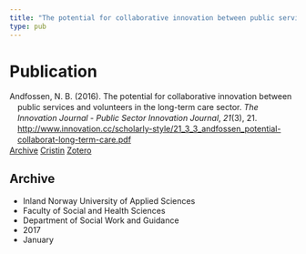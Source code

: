 ```yaml
---
title: "The potential for collaborative innovation between public services and volunteers in the long-term care sector"
type: pub
---
```

<h1>Publication</h1>
<article id="csl-bib-container-9BCFFSKZ" class="csl-bib-container">
  <div class="csl-bib-body" style="line-height: 1.35; padding-left: 1em; text-indent:-1em;">
  <div class="csl-entry">Andfossen, N. B. (2016). The potential for collaborative innovation between public services and volunteers in the long-term care sector. <i>The Innovation Journal - Public Sector Innovation Journal</i>, <i>21</i>(3), 21. <a href="http://www.innovation.cc/scholarly-style/21_3_3_andfossen_potential-collaborat-long-term-care.pdf">http://www.innovation.cc/scholarly-style/21_3_3_andfossen_potential-collaborat-long-term-care.pdf</a></div>
</div>
  <div class="csl-bib-buttons">
    <a href="#taxonomy-article-9BCFFSKZ" class="csl-bib-button">Archive</a>
    <a href="https://app.cristin.no/results/show.jsf?id=1422055" alt="Cristin URL" class="csl-bib-button">Cristin</a>
    <a href="http://zotero.org/groups/5022929/items/9BCFFSKZ" alt="Zotero URL" class="csl-bib-button">Zotero</a>
  </div>
  <div id="csl-bib-meta-container-9BCFFSKZ"></div>
</article>
<div id="csl-bib-meta-9BCFFSKZ" class="csl-bib-meta">
  <article id="taxonomy-article-9BCFFSKZ" class="taxonomy-article">
    <h1>Archive</h1>
    <ul>
      <li>Inland Norway University of Applied Sciences</li>
      <li>Faculty of Social and Health Sciences</li>
      <li>Department of Social Work and Guidance</li>
      <li>2017</li>
      <li>January</li>
    </ul>
  </article>
</div>
